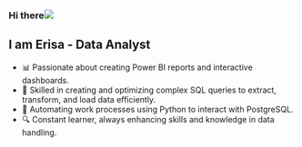 ### Hi there![](https://user-images.githubusercontent.com/18350557/176309783-0785949b-9127-417c-8b55-ab5a4333674e.gif)  
## I am Erisa - Data Analyst

- 📊 Passionate about creating Power BI reports and interactive dashboards.
- 🧮 Skilled in creating and optimizing complex SQL queries to extract, transform, and load data efficiently.
- 🐍 Automating work processes using Python to interact with PostgreSQL.
- 🔍 Constant learner, always enhancing skills and knowledge in data handling.






